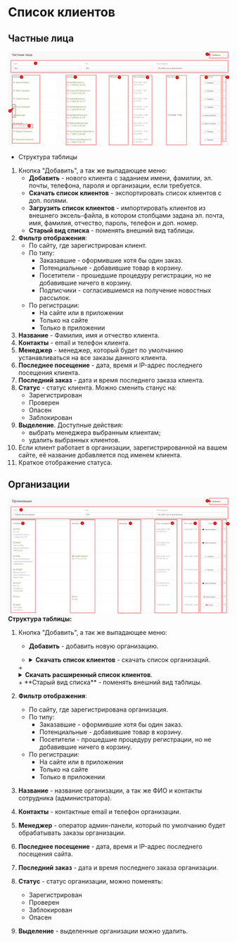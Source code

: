 # Список клиентов

## Частные лица
![](../_media/customer/customer01.png ':size=70%')
* Структура таблицы
1. Кнопка "Добавить", а так же выпадающее меню:
    + **Добавить** - нового клиента с заданием имени, фамилии, эл. почты, телефона, пароля и организации, если требуется.
    + **Скачать список клиентов** - экспортировать список клиентов с доп. полями.
    + **Загрузить список клиентов** - импортировать клиентов из внешнего эксель-файла, в котором столбцами задана эл. почта, имя, фамилия, отчество, пароль, телефон и доп. номер.
    + **Старый вид списка** - поменять внешний вид таблицы.
2. **Фильтр отображения**:
    + По сайту, где зарегистрирован клиент.
    + По типу:
        - Заказавшие - оформившие хотя бы один заказ.
        - Потенциальные - добавившие товар в корзину.
        - Посетители - прошедшие процедуру регистрации, но не добавившие ничего в корзину.
        - Подписчики - согласившиемся на получение новостных рассылок.
    + По регистрации:
        - На сайте или в приложении
        - Только на сайте
        - Только в приложении
3. **Название** - Фамилия, имя и отчество клиента.
4. **Контакты** - email и телефон клиента.
5. **Менеджер** - менеджер, который будет по умолчанию устанавливаться на все заказы данного клиента.
6. **Последнее посещение** - дата, время и IP-адрес последнего посещения клиента.
7. **Последний заказ** - дата и время последнего заказа клиента.
8. **Статус** - статус клиента. Можно сменить станус на:
    + Зарегистрирован
    + Проверен
    + Опасен
    + Заблокирован
9. **Выделение**. Доступные действия:
    + выбрать менеджера выбранным клиентам;
    + удалить выбранных клиентов.
10. Если клиент работает в организации, зарегистрированной на вашем сайте, её название добавляется под именем клиента.
11. Краткое отображение статуса.

## Организации
![](../_media/customer/customer04.png ':size=70%')
**Структура таблицы:**
1. Кнопка "Добавить", а так же выпадающее меню:
    + **Добавить** - добавить новую организацию.
    + <details><summary><b>Скачать список клиентов</b> - скачать список организаций.</summary>

        - Название
        - Email
        - Телефон
        - Тип
        - Физ. адрес

    </details>
    + <details><summary><b>Скачать расширенный список клиентов</b>.</summary>

        - Название
        - Email
        - ИНН
        - Телефон
        - Банк
        - Тип
        - Расчётный счёт
        - Физ. адрес
        - Юр. адрес

    </details>
    + **Старый вид списка** - поменять внешний вид таблицы.
2. **Фильтр отображения**:
    + По сайту, где зарегистрирована организация.
    + По типу:
        - Заказавшие - оформившие хотя бы один заказ.
        - Потенциальные - добавившие товар в корзину.
        - Посетители - прошедшие процедуру регистрации, но не добавившие ничего в корзину.
    + По регистрации:
        - На сайте или в приложении
        - Только на сайте
        - Только в приложении
3. **Название** - название организации, а так же ФИО и контакты сотрудника (администратора).
4. **Контакты** - контактные email и телефон организации.
5. **Менеджер** - оператор админ-панели, который по умолчанию будет обрабатывать заказы организации.
6. **Последнее посещение** - дата, время и IP-адрес последнего посещения сайта.
7. **Последний заказ** - дата и время последнего заказа организации.
8. **Статус** - статус организации, можно поменять:
    + Зарегистрирован
    + Проверен
    + Заблокирован
    + Опасен
9. **Выделение** - выделенные организации можно удалить.
